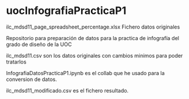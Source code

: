 # uocInfografiaPracticaP1 

ilc_mdsd11_page_spreadsheet_percentage.xlsx Fichero datos originales

Repositorio para preparación de datos para la practica de infografía del grado de diseño de la UOC

ilc_mdsd11.csv son los datos originales con cambios minimos para poder tratarlos

InfografiaDatosPracticaP1.ipynb es el collab que he usado para la conversion de datos.

ilc_mdsd11_modificado.csv es el fichero resultado.


